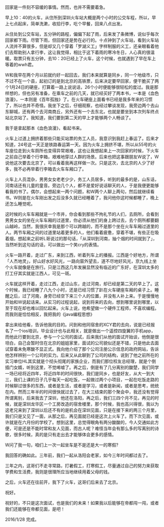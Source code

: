 回家是一件刻不容缓的事情。然而，也并不需要着急。


早上10：40的火车，从住所到深圳火车站大概是两个小时的公交车程，所以，早上七点起床，简单洗漱，收拾行李，吃个早餐，回来八点出发。


从住处到公交车站，五分钟的路程，偏偏下起了雨，后来发了条微博，说似乎每次回家都下雨。尽管下雨，但回家还是势在必行的。十点钟到了火车站，看到火车站人流并不算很多，但是却又几个穿着「罗湖义工」字样制服的义工，还亲眼看着他们去帮助别人拿行李，这让我觉得，相比于这下着雨的寒冷冬日，人心真的很温暖。取票只有五分钟，去10：20已经上了火车，这个时候，也就遇到了早在车上等着的wwh君。


W和我早在两个月以前就约好一起回去，我们本来就算是同乡，同一个地级市，只不过不在一个县，起初订的是到北京的高铁票，后来决定要早回家，便干脆买了两个1月24日的硬座，打算着一路上说说话，26个小时便能够很轻松的度过。我是那样想的，但也另有准备，在乘车之前的几天，就已经买好了两本书，一本是《血色浪漫》，一本则是《百年孤独》了。在火车硬座上面看书已经是我多年来的习惯了，所以也并不奇怪。我坐下之后，仔细观察，也经过攀谈发现，我旁边两个去山东聊城，还有两个去河南商丘，另外还有一个去东北，也就是要坐到本次列车终点站北京站了。我知道，我们要到第二天的早上才能够两个人畅谈了。

我于是拿起那本《血色浪漫》，看起书来。


火车上过道上拥挤着那些只能买站票的务工人员，我意识到我赶上春运了。后来才知道，24号这一天正是铁路春运第一天。因为火车上拥挤不堪，所以从55号的火车座位走到火车厕所也变得异常艰难，这也让我想起来上一次回家的时候，下火车之前自己举着个行李箱，艰难地穿过人群的场景。后来也把这事跟朋友W说了，W说他这次要去北京了，可以看着我再这样做一次。只是这次，去北京的人少了好多，我不必再举着行李箱去火车车厢口了。


火车上人员混杂，男男女女老老少少，务工人员居多，听到的最多的是，山东话，河南话还有儿童的童音。旁边几个人，都不是爱好说话聊天的人，于是我便更能够看我的书了。偶尔，会想起来一两个问题，和W两个人聊上两句，然后就继续看书。W则是在火车刚出发之后没多久就已经睡着了，我问他你这时候都睡了，晚上还怎么睡觉呢。


这时候的火车车厢就是一个市井，你会看到那些不拘礼节的人们，去厕所，会看到男男女女的坐在火车车厢的过道里，你必须从他们的身上跨过去，去个厕所都要翻山越岭，当然，我很庆幸我是那个可以跨越的，而不是那个坐在火车车厢过道里的人。两节车厢之间的过道里站着更多的人，他们看着疲惫，穿着不堪，有些正在吸着烟，想起来之前听L哥说过的那句话，「从深圳到河南，抽个烟的时间就到了」，当然听到这句话的话，可以做出一个笑cry的表情。


火车一路开着，走过广东，来到江西，听着列车上的播报。江西是个好地方，所谓「人杰地灵」，好山好水好风光，一路向窗外望去，道不尽地好风光，京九线上坐个火车就像是在旅行。只是江西这几年发展显然没有临近的广东好，在深圳太多的打工仔其实就是江西人，可见一斑。


火车就这样开着，走过江西，走过山东，走过河南，却已经是第二天的早上了。这个时候，我已经睡了八九个小时，还是已经习惯了趴在火车硬座车厢的桌子上。睡醒之后，过了河南，身旁已经空下来三个人的位置，并没有人补上来。于是慢慢地开始和W说起话来。从实习的过程说起，说到将来的去向，想到哪里说到哪里，以至于现在却也难以回忆起来。火车上说，他希望做一个硬件工程师，不喜欢编程。而我则是恰恰相反，我把我的《java编程思想》

拿出来给他看，告诉他我的目的。问到和他同宿舍的XCY君的去向，说是已经报名了一个ios培训，毕业设计也与此相关，就是做出一个遥控四旋翼的手机app，而他此行要到北京，参与一个公司的面试，后来我们从他的面试开始谈，他倒是很坦白，自己会暂时住在北京的姐姐家里，面试的公司貌似还是不错，只是他此去面试穿着未免寒酸不显正式。我向他介绍了那个公司注册公示信息的政府网站，告诉他怎样辨别一个公司的实力。后来又从此聊到了公司的结构，说到了他之前所在的实习单位HL其实就是个彻头彻尾的家族企业，而我们那位校友总经理，就是个倒插门女婿，听到这里，不觉唏嘘了。再之后，倒是有了几分离别的酸楚，我们同学一场已经将近四年，将近四年的时间很快，我们是同乡，也是好友，从大一到大三，我们上课的日子几乎每天一起吃饭，一起做过两个小项目，一起在吃饭走路的时候聊过很多的东西，或者是生活，或者是学习，或者是新闻，或者是思考，统统在内。然而三年半的时间很快就过去了，在大三结束的那个聚会中，我还没有觉得所谓离别，后来我去了深圳，他还在洛阳，再之后，我们三四个月不见，再见的时候，就是深圳龙华区一个工房改造的宿舍楼里，那个时候，我也高兴得很，我以为这老兄来到了深圳以后还不有的是机会在深圳见面，只是在接下来的两三个月里，我们只是又见了一面，从那之后，再见面就已经是这次上火车了。而下次见面，或许就是在六月份的学校了。想到这里，总觉得眼角有两分酸酸的，今人交通如此方便，可是还是不能时常和友人见面，而古人呢？难怪当年会有那么多的写离别的诗歌，很多时候，真的是只有走出去才能够体会更多的感情。


W问了我一句，咱们上一次一起坐车是不是还是大一的寒假?


我回答的确如此。三年前，我们一起从洛阳会老家，如今三年时间都过去了。


三年之内，这哥们不走寻常路，打暑假工，打寒假工，尽量通过自己的努力来获取学费和生活费，我则是很理所应当地继续用着父母的钱。


之后，火车还在往前开，我下了火车，这哥们后来去了北京。


祝好。


祝好的，不只是这次面试，也是我们的未来！如果我以后能够在帝都闯一闯，或者我们还能够在帝都见面，是吧！



2016/1/28 完成。
